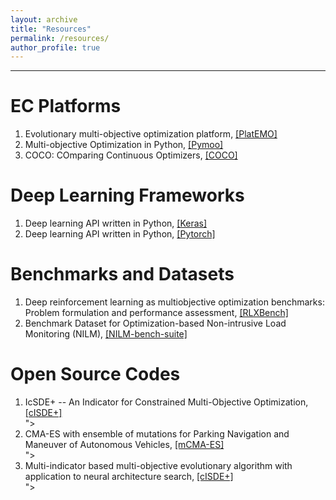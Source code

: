 ```yaml
---
layout: archive
title: "Resources"
permalink: /resources/
author_profile: true
---
```


---

EC Platforms
=====
<ol>
<li>Evolutionary multi-objective optimization platform, <a href="https://github.com/BIMK/PlatEMO"> [PlatEMO] </a></li>
<li>Multi-objective Optimization in Python, <a href="https://pymoo.org/problems/many/wfg.html"> [Pymoo] </a></li>
<li>COCO: COmparing Continuous Optimizers, <a href="https://numbbo.github.io/coco/"> [COCO]</a></li>
</ol>

Deep Learning Frameworks
=====
<ol>
<li>Deep learning API written in Python, <a href="https://keras.io/"> [Keras] </a></li>
<li>Deep learning API written in Python, <a href="https://pytorch.org/hub/nvidia_deeplearningexamples_ssd/"> [Pytorch] </a></li>
</ol>


Benchmarks and Datasets
=====
<ol>
<li>Deep reinforcement learning as multiobjective optimization benchmarks: Problem formulation and performance assessment, <a href="https://github.com/oladayosolomon/RLXBench"> [RLXBench] </a></li>
<li>Benchmark Dataset for Optimization-based Non-intrusive Load Monitoring (NILM), <a href="https://github.com/RammohanMallipeddi/NILM-bench-suite"> [NILM-bench-suite] </a></li>
  
</ol>

Open Source Codes
=====
<ol>
<li>IcSDE+ -- An Indicator for Constrained Multi-Objective Optimization,  <a href="https://github.com/RammohanMallipeddi/Matlab-Codes-for-cISDE-"> [cISDE+] </a></li>">
<li>CMA-ES with ensemble of mutations for Parking Navigation and Maneuver of Autonomous Vehicles,  <a href="https://github.com/oladayosolomon/mCMA-ES"> [mCMA-ES] </a></li>">
<li>Multi-indicator based multi-objective evolutionary algorithm with application to neural architecture search,  <a href="https://github.com/oladayosolomon/MI-MOEA"> [cISDE+] </a></li>">


</ol>
